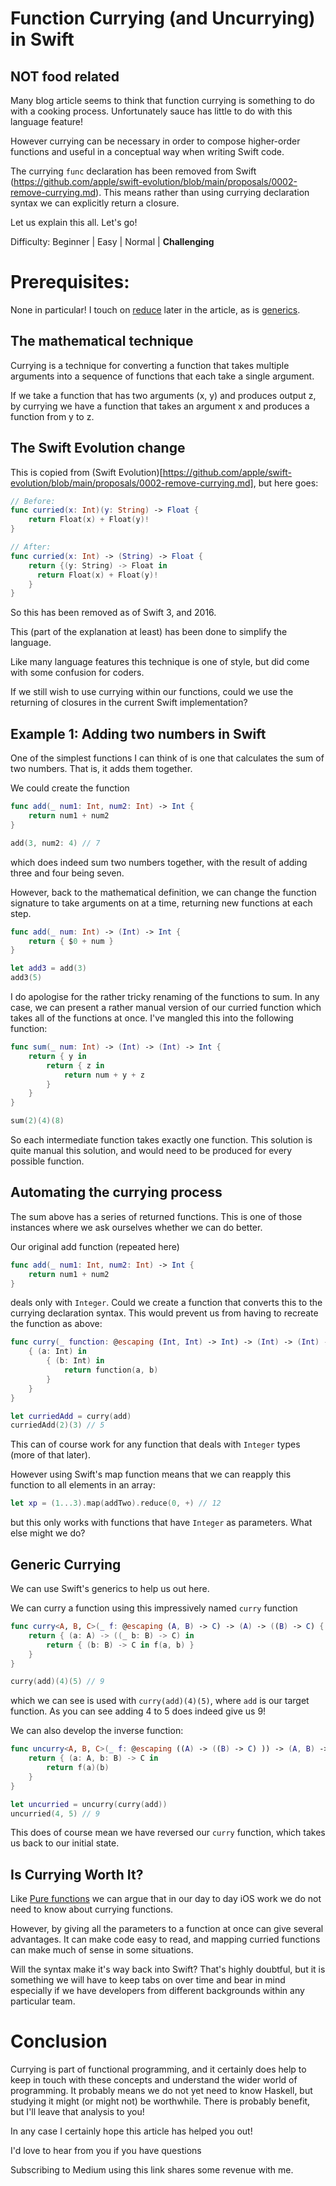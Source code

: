 # Function Currying (and Uncurrying) in Swift
## NOT food related

Many blog article seems to think that function currying is something to do with a cooking process. Unfortunately sauce has little to do with this language feature! 

However currying can be necessary in order to compose higher-order functions and useful in a conceptual way when writing Swift code.

The currying `func` declaration has been removed from Swift (https://github.com/apple/swift-evolution/blob/main/proposals/0002-remove-currying.md). This means rather than using currying declaration syntax we can explicitly return a closure.

Let us explain this all. Let's go!

Difficulty: Beginner | Easy | Normal | **Challenging**

# Prerequisites:
None in particular! I touch on [reduce](https://stevenpcurtis.medium.com/create-your-own-reduce-function-in-swift-e92b519c9659) later in the article, as is [generics](https://betterprogramming.pub/generics-in-swift-aa111f1c549).

## The mathematical technique
Currying is a technique for converting a function that takes multiple arguments into a sequence of functions that each take a single argument.

If we take a function that has two arguments (x, y) and produces output z, by currying we have a function that takes an argument x and produces a function from y to z.

## The Swift Evolution change
This is copied from (Swift Evolution)[https://github.com/apple/swift-evolution/blob/main/proposals/0002-remove-currying.md], but here goes:

```swift
// Before:
func curried(x: Int)(y: String) -> Float {
    return Float(x) + Float(y)!
}

// After:
func curried(x: Int) -> (String) -> Float {
    return {(y: String) -> Float in
      return Float(x) + Float(y)!
    }
}
```

So this has been removed as of Swift 3, and 2016.

This (part of the explanation at least) has been done to simplify the language.

Like many language features this technique is one of style, but did come with some confusion for coders. 

If we still wish to use currying within our functions, could we use the returning of closures in the current Swift implementation? 

## Example 1: Adding two numbers in Swift
One of the simplest functions I can think of is one that calculates the sum of two numbers. That is, it adds them together.

We could create the function 

```swift
func add(_ num1: Int, num2: Int) -> Int {
    return num1 + num2
}

add(3, num2: 4) // 7
```

which does indeed sum two numbers together, with the result of adding three and four being seven.

However, back to the mathematical definition, we can change the function signature to take arguments on at a time, returning new functions at each step. 

```swift
func add(_ num: Int) -> (Int) -> Int {
    return { $0 + num }
}

let add3 = add(3)
add3(5)
```

I do apologise for the rather tricky renaming of the functions to sum. In any case, we can present a rather manual version of our curried function which takes all of the functions at once. I've mangled this into the following function:

```swift
func sum(_ num: Int) -> (Int) -> (Int) -> Int {
    return { y in
        return { z in
            return num + y + z
        }
    }
}

sum(2)(4)(8)
```

So each intermediate function takes exactly one function. This solution is quite manual this solution, and would need to be produced for every possible function.

## Automating the currying process
The sum above has a series of returned functions. This is one of those instances where we ask ourselves whether we can do better. 

Our original add function (repeated here)

```swift
func add(_ num1: Int, num2: Int) -> Int {
    return num1 + num2
}
```

deals only with `Integer`. Could we create a function that converts this to the currying declaration syntax. This would prevent us from having to recreate the function as above:

```swift
func curry(_ function: @escaping (Int, Int) -> Int) -> (Int) -> (Int) -> Int {
    { (a: Int) in
        { (b: Int) in
            return function(a, b)
        }
    }
}

let curriedAdd = curry(add)
curriedAdd(2)(3) // 5
```

This can of course work for any function that deals with `Integer` types (more of that later).

However using Swift's map function means that we can reapply this function to all elements in an array:

```swift
let xp = (1...3).map(addTwo).reduce(0, +) // 12
```

but this only works with functions that have `Integer` as parameters. What else might we do?

## Generic Currying
We can use Swift's generics to help us out here.

We can curry a function using this impressively named `curry` function

```swift
func curry<A, B, C>(_ f: @escaping (A, B) -> C) -> (A) -> ((B) -> C) {
    return { (a: A) -> ((_ b: B) -> C) in
        return { (b: B) -> C in f(a, b) }
    }
}

curry(add)(4)(5) // 9
```

which we can see is used with `curry(add)(4)(5)`, where `add` is our target function. As you can see adding 4 to 5 does indeed give us 9!

We can also develop the inverse function:

```swift
func uncurry<A, B, C>(_ f: @escaping ((A) -> ((B) -> C) )) -> (A, B) -> C {
    return { (a: A, b: B) -> C in
        return f(a)(b)
    }
}

let uncurried = uncurry(curry(add))
uncurried(4, 5) // 9
```

This does of course mean we have reversed our `curry` function, which takes us back to our initial state. 

## Is Currying Worth It?
Like [Pure functions](https://stevenpcurtis.medium.com/can-you-write-pure-functions-in-swift-8920f7ac0705) we can argue that in our day to day iOS work we do not need to know about currying functions.

However, by giving all the parameters to a function at once can give several advantages. It can make code easy to read, and mapping curried functions can make much of sense in some situations.

Will the syntax make it's way back into Swift? That's highly doubtful, but it is something we will have to keep tabs on over time and bear in mind especially if we have developers from different backgrounds within any particular team.

# Conclusion
Currying is part of functional programming, and it certainly does help to keep in touch with these concepts and understand the wider world of programming. It probably means we do not yet need to know Haskell, but studying it might (or might not) be worthwhile. There is probably benefit, but I'll leave that analysis to you!

In any case I certainly hope this article has helped you out!

I'd love to hear from you if you have questions

Subscribing to Medium using this link shares some revenue with me.
